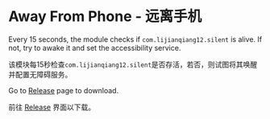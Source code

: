 # Away From Phone - 远离手机

Every 15 seconds, the module checks if `com.lijianqiang12.silent` is alive. If not, try to awake it and set the accessibility service.

该模块每15秒检查`com.lijianqiang12.silent`是否存活，若否，则试图将其唤醒并配置无障碍服务。

Go to [Release](./releases) page to download.

前往 [Release](./releases) 界面以下载。
